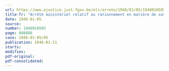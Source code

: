 ```yaml
---
url: https://www.ejustice.just.fgov.be/eli/arrete/1948/01/05/1948010505/justel
title-fr: "Arrêté ministériel relatif au rationnement en matière de savon indigène"
date: 1948-01-05
source:
number: 1948010505
page: 888888
case: 1948-01-05/05
publication: 1948-01-11
starts:
modifies:
pdf-original:
pdf-consolidated:
---
```


